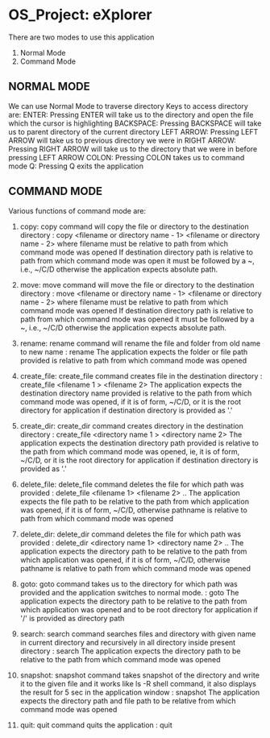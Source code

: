 # OS_Project: eXplorer

There are two modes to use this application
1. Normal Mode
2. Command Mode

## NORMAL MODE
We can use Normal Mode to traverse directory
Keys to access directory are:
ENTER: Pressing ENTER will take us to the directory and open the file which the cursor is highlighting
BACKSPACE: Pressing BACKSPACE will take us to parent directory of the current directory
LEFT ARROW: Pressing LEFT ARROW will take us to previous directory we were in 
RIGHT ARROW: Pressing RIGHT ARROW will take us to the directory that we were in before pressing LEFT ARROW
COLON: Pressing COLON takes us to command mode
Q: Pressing Q exits the application

## COMMAND MODE
Various functions of command mode are:
1. copy: copy command will copy the file or directory to the destination directory
         <syntax>: copy <filename or directory name - 1> <filename or directory name - 2> <destination directory> 
        where filename must be relative to path from which command mode was opened
        If destination directory path is relative to path from which command mode was open it must be followed by a ~, i.e., ~/C/D otherwise the application expects absolute path.

2. move: move command will move the file or directory to the destination directory
         <syntax>: move <filename or directory name - 1> <filename or directory name - 2> <destination directory> 
        where filename must be relative to path from which command mode was opened
        If destination directory path is relative to path from which command mode was opened it must be followed by a ~, i.e., ~/C/D otherwise the application expects absolute path.
        
3. rename: rename command will rename the file and folder from old name to new name
           <syntax>: rename <old name> <new name>
            The application expects the folder or file path provided is relative to path from which command mode was opened

4. create_file: create_file command creates file in the destination directory
            <syntax>: create_file <filename 1 > <filename 2> <destination directory>
            The application expects the destination directory name provided is relative to the path from which command mode was opened, if it is of form, ~/C/D, or it is the root directory for application if destination directory is provided as '.'

5. create_dir: create_dir command creates directory in the destination directory
            <syntax>: create_file <directory name 1 > <directory name 2> <destination directory>
            The application expects the destination directory path provided is relative to the path from which command mode was opened, ie, it is of form, ~/C/D, or it is the root directory for application if destination directory is provided as '.'

6. delete_file: delete_file command deletes the file for which path was provided
                <syntax>: delete_file <filename 1> <filename 2> ..
                The application expects the file path to be relative to the path from which application was opened, if it is of form, ~/C/D, otherwise pathname is relative to path from which command mode was opened

7. delete_dir: delete_dir command deletes the file for which path was provided
                <syntax>: delete_dir <directory name 1> <directory name 2> ..
                The application expects the directory path to be relative to the path from which application was opened, if it is of form, ~/C/D, otherwise pathname is relative to path from which command mode was opened

8. goto: goto command takes us to the directory for which path was provided and the application switches          to normal mode.
         <syntax>: goto <directory path>
        The application expects the directory path to be relative to the path from which application was opened and to be root directory for application if '/' is provided as directory path

9. search: search command searches files and directory with given name in current directory                         and recursively in all directory inside present directory
           <syntax>: search <filename or directory name>
            The application expects the directory path to be relative to the path from which command mode was opened

10. snapshot: snapshot command takes snapshot of the directory and write it to the given file and it                   works like ls -R shell command, it also displays the result for 5 sec in the application                 window
              <syntax>: snapshot <directory name> <filename>
              The application expects the directory path and file path to be relative from which command mode was opened
            
11. quit: quit command quits the application
          <syntax>: quit
